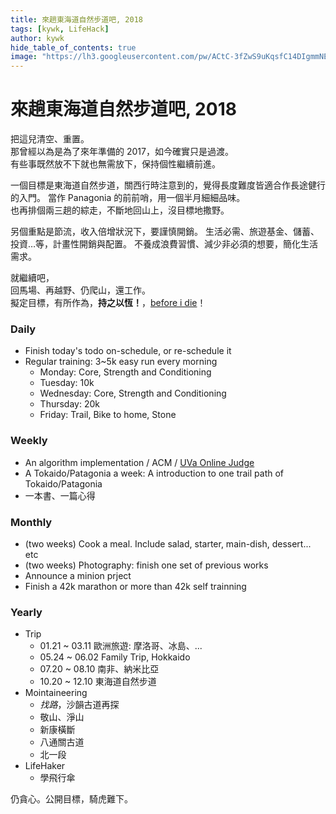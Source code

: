 ```yaml
---
title: 來趟東海道自然步道吧, 2018
tags: [kywk, LifeHack]
author: kywk
hide_table_of_contents: true
image: "https://lh3.googleusercontent.com/pw/ACtC-3fZwS9uKqsfC14DIgmmNExkeS2Fxxs0omXZdPSv00OqJFxn8hq11-ZbtFi6iN3rg7hz_OfSoJDHTy8F5vXix4Pi7Jmh7sJGjlIYtQ9tF7tLMyWjVMQbqmUSLghnr7ylAzTAthYSRJ2Sz4BOGWAjdOD5dw=w800-no?authuser=0"
---
```


來趟東海道自然步道吧, 2018
======================

把這兒清空、重置。  
那曾經以為是為了來年準備的 2017，如今確實只是過渡。  
有些事既然放不下就也無需放下，保持個性繼續前進。  

一個目標是東海道自然步道，關西行時注意到的，覺得長度難度皆適合作長途健行的入門。
當作 Panagonia 的前前哨，用一個半月細細品味。  
也再排個兩三趟的綜走，不斷地回山上，沒目標地撒野。  

<!--truncate-->

另個重點是節流，收入倍增狀況下，要謹慎開銷。
生活必需、旅遊基金、儲蓄、投資…等，計畫性開銷與配置。
不養成浪費習慣、減少非必須的想要，簡化生活需求。

就繼續吧，  
回馬場、再越野、仍爬山，還工作。  
擬定目標，有所作為，__持之以恆！__，[before i die](http://goo.gl/393HY)！

### Daily ###

-   Finish today's todo on-schedule, or re-schedule it
-   Regular training: 3~5k easy run every morning
    -   Monday: Core, Strength and Conditioning
    -   Tuesday: 10k
    -   Wednesday: Core, Strength and Conditioning
    -   Thursday: 20k
    -   Friday: Trail, Bike to home, Stone

### Weekly ###

-   An algorithm implementation / ACM / [UVa Online Judge](http://goo.gl/hCQ1gS)
-   A Tokaido/Patagonia a week: A introduction to one trail path of Tokaido/Patagonia
-   一本書、一篇心得

### Monthly ###

-   (two weeks) Cook a meal. Include salad, starter, main-dish, dessert... etc
-   (two weeks) Photography: finish one set of previous works
-   Announce a minion prject
-   Finish a 42k marathon or more than 42k self trainning

### Yearly ###

-   Trip
    -   01.21 ~ 03.11 歐洲旅遊: 摩洛哥、冰島、...
    -   05.24 ~ 06.02 Family Trip, Hokkaido
    -   07.20 ~ 08.10 南非、納米比亞
    -   10.20 ~ 12.10 東海道自然步道
-   Mointaineering
    -   _找路_，沙韻古道再探
    -   敬山、淨山
    -   新康橫斷
    -   八通關古道
    -   北一段
-   LifeHaker
    -   學飛行傘

仍貪心。公開目標，騎虎難下。
